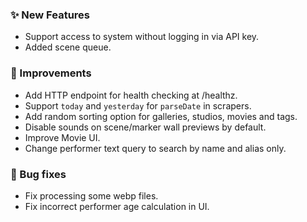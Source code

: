 ### ✨ New Features
* Support access to system without logging in via API key.
* Added scene queue.

### 🎨 Improvements
* Add HTTP endpoint for health checking at /healthz.
* Support `today` and `yesterday` for `parseDate` in scrapers.
* Add random sorting option for galleries, studios, movies and tags.
* Disable sounds on scene/marker wall previews by default.
* Improve Movie UI.
* Change performer text query to search by name and alias only.

### 🐛 Bug fixes
* Fix processing some webp files.
* Fix incorrect performer age calculation in UI.
